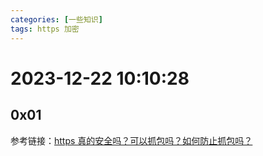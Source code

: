 ```yaml
---
categories: [一些知识]
tags: https 加密
---
```

# 2023-12-22 10:10:28
## 0x01
参考链接：[https 真的安全吗？可以抓包吗？如何防止抓包吗？](https://baijiahao.baidu.com/s?id=1701850563469016626&wfr=spider&for=pc)